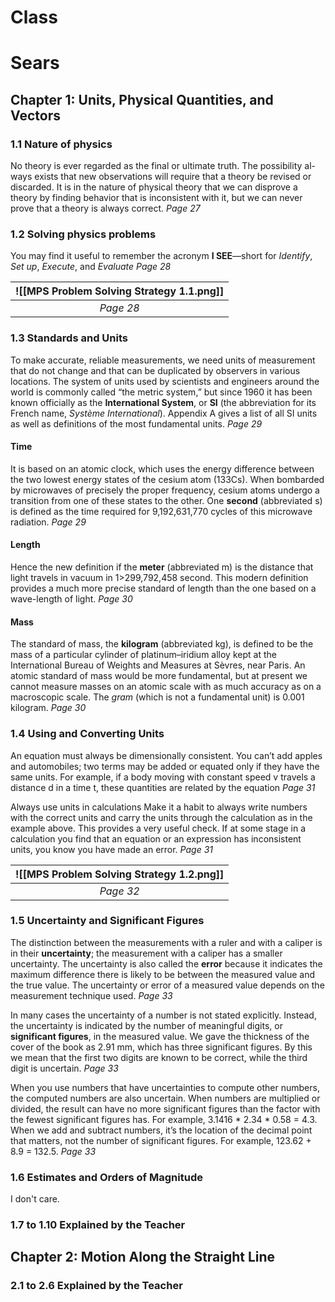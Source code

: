 # Class


# Sears
## Chapter 1: Units, Physical Quantities, and Vectors
### 1.1 Nature of physics
No theory is ever regarded as the final or ultimate truth. The possibility al- ways exists that new observations will require that a theory be revised or discarded. It is in the nature of physical theory that we can disprove a theory by  finding behavior that is inconsistent with it, but we can never prove that a theory is always correct. *Page 27*

### 1.2 Solving physics problems

You may find it useful to remember the acronym **I SEE**—short for *Identify*, *Set up*, *Execute*, and *Evaluate* *Page 28*

|![[MPS Problem Solving Strategy 1.1.png]]|
|:---:|
|*Page 28*|

### 1.3 Standards and Units
To make accurate, reliable measurements, we need units of measurement  that do not change and that can be duplicated by observers in various locations.  The system of units used by scientists and engineers around the world is commonly called “the metric system,” but since 1960 it has been known officially as  the **International System**, or **SI** (the abbreviation for its French name, *Système  International*). Appendix A gives a list of all SI units as well as definitions of the most fundamental units. *Page 29*

#### Time 
It is based on an atomic clock, which uses the energy difference between  the two lowest energy states of the cesium atom (133Cs). When bombarded by  microwaves of precisely the proper frequency, cesium atoms undergo a transition from one of these states to the other. One **second** (abbreviated s) is defined as the time required for 9,192,631,770 cycles of this microwave radiation. *Page 29*

#### Length
Hence the new definition if the **meter** (abbreviated m) is the distance that light travels in vacuum in 1>299,792,458 second. This modern definition provides a much more precise standard of length than the one based on a wave-length of light. *Page 30*

#### Mass
The standard of mass, the **kilogram** (abbreviated kg), is defined to be the mass of  a particular cylinder of platinum–iridium alloy kept at the International Bureau  of Weights and Measures at Sèvres, near Paris. An atomic standard  of mass would be more fundamental, but at present we cannot measure masses  on an atomic scale with as much accuracy as on a macroscopic scale. The *gram* (which is not a fundamental unit) is 0.001 kilogram. *Page 30*


### 1.4 Using and Converting Units
An equation must always be dimensionally consistent. You can’t add apples  and automobiles; two terms may be added or equated only if they have the same  units. For example, if a body moving with constant speed v travels a distance d in a time t, these quantities are related by the equation *Page 31*

Always use units in calculations Make it a habit to always write  numbers with the correct units and carry the units through the calculation as in the  example above. This provides a very useful check. If at some stage in a calculation  you find that an equation or an expression  has inconsistent units, you know you have  made an error. *Page 31*

|![[MPS Problem Solving Strategy 1.2.png]]|
|:--:|
|*Page 32*|

### 1.5 Uncertainty and Significant Figures
The distinction between the measurements with a ruler and with a caliper is in their **uncertainty**; the measurement with a caliper has a smaller uncertainty. The uncertainty is also called the **error** because it indicates the maximum difference there is likely to be between the measured value and the true value. The uncertainty or error of a measured value depends on the measurement technique used. *Page 33*

In many cases the uncertainty of a number is not stated explicitly. Instead, the uncertainty is indicated by the number of meaningful digits, or **significant  figures**, in the measured value. We gave the thickness of the cover of the book as 2.91 mm, which has three significant figures. By this we mean that the first two digits are known to  be correct, while the third digit is uncertain. *Page 33*

When you use numbers that have uncertainties to compute other numbers, the  computed numbers are also uncertain. When numbers are multiplied or divided,  the result can have no more significant figures than the factor with the fewest significant figures has. For example, 3.1416 * 2.34 * 0.58 = 4.3. When we add and subtract numbers, it’s the location of the decimal point that matters, not the number of significant figures. For example, 123.62 + 8.9 = 132.5. *Page 33*

### 1.6 Estimates and Orders of Magnitude
I don't care.

### 1.7 to 1.10 Explained by the Teacher

## Chapter 2: Motion Along the Straight Line
### 2.1 to 2.6 Explained by the Teacher
<!-- Unless I need something of it -->


